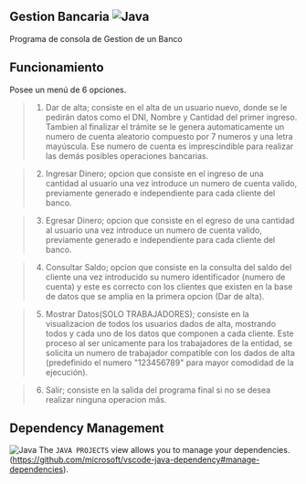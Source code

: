 ## Gestion Bancaria                   ![Java](https://img.shields.io/badge/java-%23ED8B00.svg?style=for-the-badge&logo=java&logoColor=white)

Programa de consola de Gestion de un Banco

## Funcionamiento

Posee un menú de 6 opciones.
> 1.  Dar de alta; consiste en el alta de un usuario nuevo, donde se le pedirán datos como el DNI, Nombre y Cantidad del primer ingreso. Tambien al finalizar el trámite
se le genera automaticamente un numero de cuenta aleatorio compuesto por 7 numeros y una letra mayúscula. Ese numero de cuenta es imprescindible para realizar las demás posibles operaciones bancarias.

> 2.  Ingresar Dinero; opcion que consiste en el ingreso de una cantidad al usuario una vez introduce un numero de cuenta valido, previamente generado e independiente para cada cliente del banco.

> 3.  Egresar Dinero; opcion que consiste en el egreso de una cantidad al usuario una vez introduce un numero de cuenta valido, previamente generado e independiente para cada cliente del banco.

> 4.  Consultar Saldo; opcion que consiste en la consulta del saldo del cliente una vez introducido su numero identificador (numero de cuenta) y este es correcto con los clientes que existen en la base de datos que se amplia en la primera opcion (Dar de alta).

> 5.  Mostrar Datos(SOLO TRABAJADORES); consiste en la visualizacion de todos los usuarios dados de alta, mostrando todos y cada uno de los datos que componen a cada cliente. Este proceso al ser unicamente para los trabajadores de la entidad, se solicita un numero de trabajador compatible con los dados de alta (predefinido el numero "123456789" para mayor comodidad de la ejecución).

> 6.  Salir; consiste en la salida del programa final si no se desea realizar ninguna operacion más.

## Dependency Management
   ![Java](https://img.shields.io/badge/java-%23ED8B00.svg?style=for-the-badge&logo=java&logoColor=white)
The `JAVA PROJECTS` view allows you to manage your dependencies.(https://github.com/microsoft/vscode-java-dependency#manage-dependencies).

